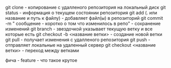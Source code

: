 git clone - копирование с удалленого репозитория на локальный диск
git status - информация о текущем состоянии репозитория
git add (. или название и путь к файлу) - добавляет файл(ы) в репозиторий
git commit -m " сообщение - коротко о том что изменилось в репо" - сохранение изменений
git branch - звездочкой указывает текущую ветку и все которые есть
git checkout -b <название ветки> - создание новой ветки
git pull - получает изменения с удалленого репозитория
git push - отправляет локальные на удаленный сервер
git checkout <название ветки> - переход между ветками



фича - feature - что такое крутое

